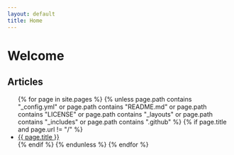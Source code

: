 ```yaml
---
layout: default
title: Home
---
```


# Welcome

## Articles

<ul>
{% for page in site.pages %}
  {% unless page.path contains "_config.yml" or page.path contains "README.md" or page.path contains "LICENSE" or page.path contains "_layouts" or page.path contains "_includes" or page.path contains ".github" %}
    {% if page.title and page.url != "/" %}
      <li><a href="{{ site.baseurl }}{{ page.url }}">{{ page.title }}</a></li>
    {% endif %}
  {% endunless %}
{% endfor %}
</ul>

